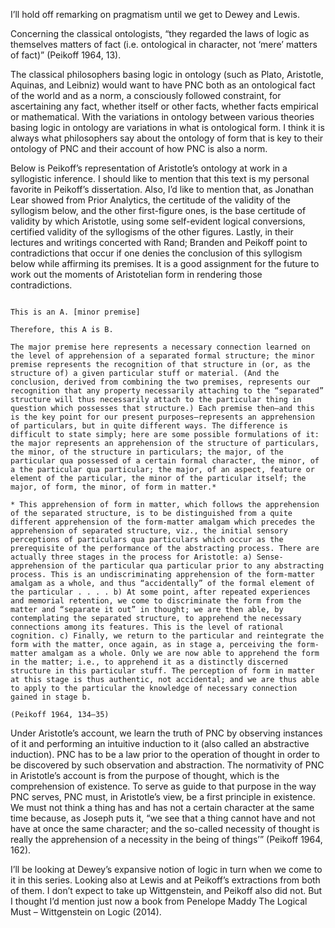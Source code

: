 I’ll hold off remarking on pragmatism until we get to Dewey and Lewis.

Concerning the classical ontologists, “they regarded the laws of logic as themselves matters of fact (i.e. ontological in character, not ‘mere’ matters of fact)” (Peikoff 1964, 13).

The classical philosophers basing logic in ontology (such as Plato, Aristotle, Aquinas, and Leibniz) would want to have PNC both as an ontological fact of the world and as a norm, a consciously followed constraint, for ascertaining any fact, whether itself or other facts, whether facts empirical or mathematical. With the variations in ontology between various theories basing logic in ontology are variations in what is ontological form. I think it is always what philosophers say about the ontology of form that is key to their ontology of PNC and their account of how PNC is also a norm.

Below is Peikoff’s representation of Aristotle’s ontology at work in a syllogistic inference. I should like to mention that this text is my personal favorite in Peikoff’s dissertation. Also, I’d like to mention that, as Jonathan Lear showed from Prior Analytics, the certitude of the validity of the syllogism below, and the other first-figure ones, is the base certitude of validity by which Aristotle, using some self-evident logical conversions, certified validity of the syllogisms of the other figures. Lastly, in their lectures and writings concerted with Rand; Branden and Peikoff point to contradictions that occur if one denies the conclusion of this syllogism below while affirming its premises. It is a good assignment for the future to work out the moments of Aristotelian form in rendering those contradictions.
 
```All A is B. [major premise]

This is an A. [minor premise]

Therefore, this A is B.

The major premise here represents a necessary connection learned on the level of apprehension of a separated formal structure; the minor premise represents the recognition of that structure in (or, as the structure of) a given particular stuff or material. (And the conclusion, derived from combining the two premises, represents our recognition that any property necessarily attaching to the “separated” structure will thus necessarily attach to the particular thing in question which possesses that structure.) Each premise then—and this is the key point for our present purposes—represents an apprehension of particulars, but in quite different ways. The difference is difficult to state simply; here are some possible formulations of it: the major represents an apprehension of the structure of particulars, the minor, of the structure in particulars; the major, of the particular qua possessed of a certain formal character, the minor, of a the particular qua particular; the major, of an aspect, feature or element of the particular, the minor of the particular itself; the major, of form, the minor, of form in matter.*

* This apprehension of form in matter, which follows the apprehension of the separated structure, is to be distinguished from a quite different apprehension of the form-matter amalgam which precedes the apprehension of separated structure, viz., the initial sensory perceptions of particulars qua particulars which occur as the prerequisite of the performance of the abstracting process. There are actually three stages in the process for Aristotle: a) Sense-apprehension of the particular qua particular prior to any abstracting process. This is an undiscriminating apprehension of the form-matter amalgam as a whole, and thus “accidentally” of the formal element of the particular . . . . b) At some point, after repeated experiences and memorial retention, we come to discriminate the form from the matter and “separate it out” in thought; we are then able, by contemplating the separated structure, to apprehend the necessary connections among its features. This is the level of rational cognition. c) Finally, we return to the particular and reintegrate the form with the matter, once again, as in stage a, perceiving the form-matter amalgam as a whole. Only we are now able to apprehend the form in the matter; i.e., to apprehend it as a distinctly discerned structure in this particular stuff. The perception of form in matter at this stage is thus authentic, not accidental; and we are thus able to apply to the particular the knowledge of necessary connection gained in stage b.

(Peikoff 1964, 134–35)
```

Under Aristotle’s account, we learn the truth of PNC by observing instances of it and performing an intuitive induction to it (also called an abstractive induction). PNC has to be a law prior to the operation of thought in order to be discovered by such observation and abstraction. The normativity of PNC in Aristotle’s account is from the purpose of thought, which is the comprehension of existence. To serve as guide to that purpose in the way PNC serves, PNC must, in Aristotle’s view, be a first principle in existence. We must not think a thing has and has not a certain character at the same time because, as Joseph puts it, “we see that a thing cannot have and not have at once the same character; and the so-called necessity of thought is really the apprehension of a necessity in the being of things’” (Peikoff 1964, 162).

I’ll be looking at Dewey’s expansive notion of logic in turn when we come to it in this series. Looking also at Lewis and at Peikoff’s extractions from both of them. I don’t expect to take up Wittgenstein, and Peikoff also did not. But I thought I’d mention just now a book from Penelope Maddy The Logical Must – Wittgenstein on Logic (2014).



 
